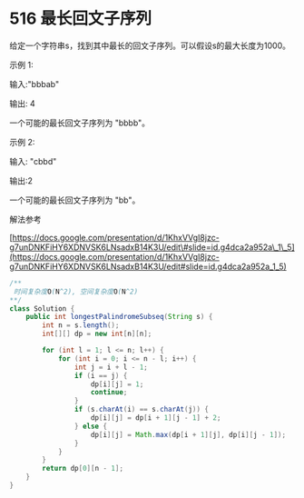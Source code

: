 # 516 最长回文子序列

给定一个字符串s，找到其中最长的回文子序列。可以假设s的最大长度为1000。

示例 1:

 输入:"bbbab"

输出: 4 

一个可能的最长回文子序列为 "bbbb"。

示例 2: 

输入: "cbbd" 

输出:2 

一个可能的最长回文子序列为 "bb"。



解法参考

[https://docs.google.com/presentation/d/1KhxVVgI8jzc-g7unDNKFiHY6XDNVSK6LNsadxB14K3U/edit\#slide=id.g4dca2a952a\_1\_5](https://docs.google.com/presentation/d/1KhxVVgI8jzc-g7unDNKFiHY6XDNVSK6LNsadxB14K3U/edit#slide=id.g4dca2a952a_1_5)

```java
/**
 时间复杂度O(N^2), 空间复杂度O(N^2)
**/
class Solution {
    public int longestPalindromeSubseq(String s) {
        int n = s.length();
        int[][] dp = new int[n][n];

        for (int l = 1; l <= n; l++) {
            for (int i = 0; i <= n - l; i++) {
                int j = i + l - 1;
                if (i == j) {
                    dp[i][j] = 1;
                    continue;
                }
                if (s.charAt(i) == s.charAt(j)) {
                    dp[i][j] = dp[i + 1][j - 1] + 2;
                } else {
                    dp[i][j] = Math.max(dp[i + 1][j], dp[i][j - 1]);
                }
            }
        }
        return dp[0][n - 1];
    }
}
```

